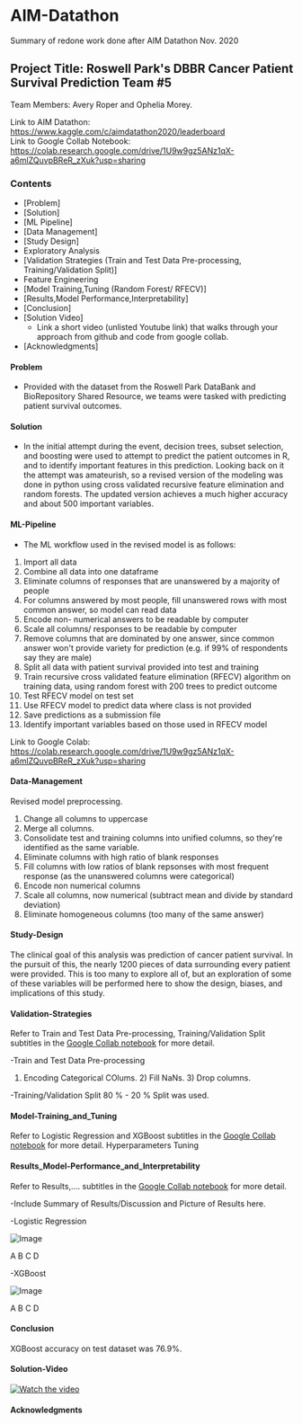 # AIM-Datathon
Summary of redone work done after AIM Datathon Nov. 2020

## Project Title: Roswell Park's DBBR Cancer Patient Survival Prediction Team #5

Team Members: Avery Roper and Ophelia Morey.

Link to AIM Datathon: https://www.kaggle.com/c/aimdatathon2020/leaderboard <br>
Link to Google Collab Notebook: https://colab.research.google.com/drive/1U9w9gz5ANz1qX-a6mlZQuvpBReR_zXuk?usp=sharing
### Contents

* [Problem]
* [Solution]
* [ML Pipeline]
* [Data Management]
* [Study Design]
* Exploratory Analysis 
* [Validation Strategies (Train and Test Data Pre-processing, Training/Validation Split)]
* Feature Engineering 
* [Model Training,Tuning (Random Forest/ RFECV)]
* [Results,Model Performance,Interpretability]
* [Conclusion]
* [Solution Video]
  * Link a short video (unlisted Youtube link) that walks through your approach from github and code from google collab.
* [Acknowledgments]

#### Problem
-  Provided with the dataset from the Roswell Park DataBank and BioRepository Shared Resource, we teams were tasked with predicting patient survival outcomes.

#### Solution
- In the initial attempt during the event, decision trees, subset selection, and boosting were used to attempt to predict the patient outcomes in R, and to identify important features in this prediction. Looking back on it the attempt was amateurish, so a revised version of the modeling was done in python using cross validated recursive feature elimination and random forests. The updated version achieves a much higher accuracy and about 500 important variables.

#### ML-Pipeline

- The ML workflow used in the revised model is as follows:
1. Import all data
2. Combine all data into one dataframe
3. Eliminate columns of responses that are unanswered by a majority of people
4. For columns answered by most people, fill unanswered rows with most common answer, so model can read data
5. Encode non- numerical answers to be readable by computer
6. Scale all columns/ responses to be readable by computer
7. Remove columns that are dominated by one answer, since common answer won't provide variety for prediction  (e.g. if 99% of respondents say they are male)
8. Split all data with patient survival provided into test and training
9. Train recursive cross validated feature elimination (RFECV) algorithm on training data, using random forest with 200 trees to predict outcome
10. Test RFECV model on test set
11. Use RFECV model to predict data where class is not provided
12. Save predictions as a submission file
13. Identify important variables based on those used in RFECV model

Link to Google Colab: https://colab.research.google.com/drive/1U9w9gz5ANz1qX-a6mlZQuvpBReR_zXuk?usp=sharing

#### Data-Management

Revised model preprocessing.

1. Change all columns to uppercase 
2. Merge all columns. 
3. Consolidate test and training columns into unified columns, so they're identified as the same variable.
4. Eliminate columns with high ratio of blank responses
5. Fill columns with low ratios of blank repsonses with most frequent response (as the unanswered columns were categorical)
6. Encode non numerical columns
7. Scale all columns, now numerical (subtract mean and divide by standard deviation)
8. Eliminate homogeneous columns (too many of the same answer)

#### Study-Design
The clinical goal of this analysis was prediction of cancer patient survival. In the pursuit of this, the nearly 1200 pieces of data surrounding every patient were provided. This is too many to explore all of, but an exploration of some of these variables will be performed here to show the design, biases, and implications of this study.





#### Validation-Strategies 
Refer to Train and Test Data Pre-processing, Training/Validation Split subtitles in the [Google Collab notebook](https://colab.research.google.com/drive/1GFtlNPVoSZ1RHcb2DvUzaLY8mEgdqeAV?usp=sharing) for more detail. 

-Train and Test Data Pre-processing
1) Encoding Categorical COlums. 2) Fill NaNs. 3) Drop columns.

-Training/Validation Split
80 % - 20 %  Split was used.

#### Model-Training_and_Tuning
Refer to Logistic Regression and XGBoost subtitles in the [Google Collab notebook](https://colab.research.google.com/drive/1GFtlNPVoSZ1RHcb2DvUzaLY8mEgdqeAV?usp=sharing) for more detail. 
Hyperparameters
Tuning

#### Results_Model-Performance_and_Interpretability
Refer to Results,.... subtitles in the [Google Collab notebook](https://colab.research.google.com/drive/1GFtlNPVoSZ1RHcb2DvUzaLY8mEgdqeAV?usp=sharing) for more detail. 

-Include Summary of Results/Discussion and Picture of Results here.


-Logistic Regression

![Image](https://github.com/aimsymposium/Project-sample/blob/main/LogisiticRegression.PNG)

A
B
C
D

-XGBoost

![Image](https://github.com/aimsymposium/Project-sample/blob/main/XGBoost.PNG)

A
B
C
D

#### Conclusion

XGBoost accuracy on test dataset was 76.9%.

#### Solution-Video

[![Watch the video](https://github.com/aimsymposium/Project-sample/raw/main/video.png)](https://youtu.be/vOgCOoy_Bx0)


#### Acknowledgments
